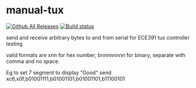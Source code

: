 # manual-tux
[![Github All Releases](https://img.shields.io/github/downloads/dennis97519/manual-tux/total.svg)](https://github.com/dennis97519/manual-tux/releases)
[![Build status](https://ci.appveyor.com/api/projects/status/jwoy6eu3oxk2gc3t?svg=true)](https://ci.appveyor.com/project/dennis97519/manual-tux)

send and receive arbitrary bytes to and from serial for ECE391 tux controller testing

valid formats are xnn for hex number, bnnnnnnnn for binary, separate with comma and no space.

Eg to set 7 segment to display "Good" send xc6,x0f,b01001111,b01001101,b01001101,b11100101
